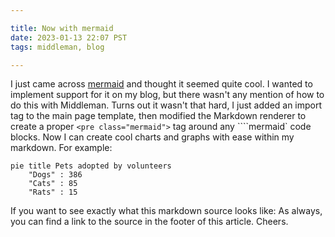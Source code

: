 ```yaml
---

title: Now with mermaid
date: 2023-01-13 22:07 PST
tags: middleman, blog

---
```


I just came across [mermaid](https://mermaid.js.org/#/) and thought it seemed quite cool.  I wanted to implement support for it on my blog, but there wasn't any mention of how to do this with Middleman.  Turns out it wasn't that hard, I just added an import tag to the main page template, then modified the Markdown renderer to create a proper `<pre class="mermaid">` tag around any ````mermaid` code blocks.  Now I can create cool charts and graphs with ease within my markdown.  For example:

```mermaid
pie title Pets adopted by volunteers
    "Dogs" : 386
    "Cats" : 85
    "Rats" : 15
```

If you want to see exactly what this markdown source looks like: As always, you can find a link to the source in the footer of this article.  Cheers.
